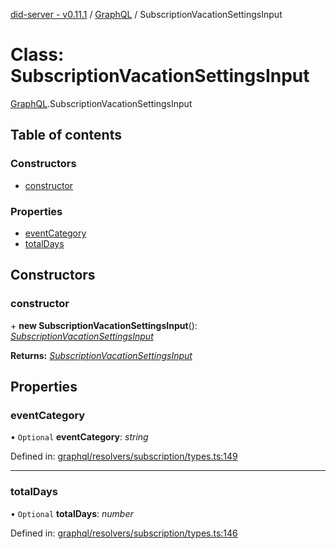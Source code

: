 [did-server - v0.11.1](../README.md) / [GraphQL](../modules/graphql.md) / SubscriptionVacationSettingsInput

# Class: SubscriptionVacationSettingsInput

[GraphQL](../modules/graphql.md).SubscriptionVacationSettingsInput

## Table of contents

### Constructors

- [constructor](graphql.subscriptionvacationsettingsinput.md#constructor)

### Properties

- [eventCategory](graphql.subscriptionvacationsettingsinput.md#eventcategory)
- [totalDays](graphql.subscriptionvacationsettingsinput.md#totaldays)

## Constructors

### constructor

\+ **new SubscriptionVacationSettingsInput**(): [*SubscriptionVacationSettingsInput*](graphql.subscriptionvacationsettingsinput.md)

**Returns:** [*SubscriptionVacationSettingsInput*](graphql.subscriptionvacationsettingsinput.md)

## Properties

### eventCategory

• `Optional` **eventCategory**: *string*

Defined in: [graphql/resolvers/subscription/types.ts:149](https://github.com/Puzzlepart/did/blob/dev/server/graphql/resolvers/subscription/types.ts#L149)

___

### totalDays

• `Optional` **totalDays**: *number*

Defined in: [graphql/resolvers/subscription/types.ts:146](https://github.com/Puzzlepart/did/blob/dev/server/graphql/resolvers/subscription/types.ts#L146)
